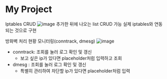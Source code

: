 # My Project
Iptables CRUD
![image](https://github.com/BoB12-sumin/iptablesGUI/assets/66521935/9f06185c-894e-4479-b450-c89e2c411aaf)
추가한 뒤에 나오는 list CRUD 가능
실제 iptables와 연동되는 것으로 구현

방화벽 처리 현황 모니터링(conntrack, dmesg)
![image](https://github.com/BoB12-sumin/iptablesGUI/assets/66521935/2d3ef93a-fc11-40ff-80a6-dd257b77a80e)
* conntrack: 조회를 눌러 로그 확인 및 갱신
  * 보고 싶은 ip가 있다면 placeholder처럼 입력하고 조회
* dmesg : 조회를 눌러 로그 확인 및 갱신
  * 특별히 관리하여 차단할 ip가 있다면 placeholder처럼 입력
